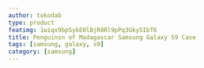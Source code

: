 ```yaml
---
author: tokodab
type: product
featimg: 1wiqx9bpSykE0lBjR8Rl9pPq3Gky5IbT6
title: Penguinsn of Madagascar Samsung Galaxy S9 Case
tags: [samsung, galaxy, s9]
category: [samsung]
---
```

